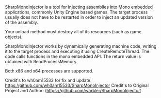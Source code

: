 SharpMonoInjector is a tool for injecting assemblies into Mono embedded applications, commonly Unity Engine based games. The target process usually does not have to be restarted in order to inject an updated version of the assembly.

Your unload method must destroy all of its resources (such as game objects).

SharpMonoInjector works by dynamically generating machine code, writing it to the target process and executing it using CreateRemoteThread. The code calls functions in the mono embedded API. The return value is obtained with ReadProcessMemory.

Both x86 and x64 processes are supported.

Credit's to wh0am15533 for fix and update: https://github.com/wh0am15533/SharpMonoInjector
Credit's to Original Project and Author: (https://github.com/warbler/SharpMonoInjector)
